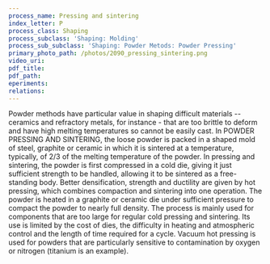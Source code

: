 ```yaml
---
process_name: Pressing and sintering
index_letter: P
process_class: Shaping
process_subclass: 'Shaping: Molding'
process_sub_subclass: 'Shaping: Powder Metods: Powder Pressing'
primary_photo_path: /photos/2090_pressing_sintering.png
video_uri:
pdf_title:
pdf_path:
eperiments:
relations:
---
```


Powder methods have particular value in shaping difficult materials -- ceramics and refractory metals, for instance - that are too brittle to deform and have high melting temperatures so cannot be easily cast. In POWDER PRESSING AND SINTERING, the loose powder is packed in a shaped mold of steel, graphite or ceramic in which it is sintered at a temperature, typically, of 2/3 of the melting temperature of the powder. In pressing and sintering, the powder is first compressed in a cold die, giving it just sufficient strength to be handled, allowing it to be sintered as a free-standing body. Better densification, strength and ductility are given by hot pressing, which combines compaction and sintering into one operation. The powder is heated in a graphite or ceramic die under sufficient pressure to compact the powder to nearly full density. The process is mainly used for components that are too large for regular cold pressing and sintering. Its use is limited by the cost of dies, the difficulty in heating and atmospheric control and the length of time required for a cycle. Vacuum hot pressing is used for powders that are particularly sensitive to contamination by oxygen or nitrogen (titanium is an example).